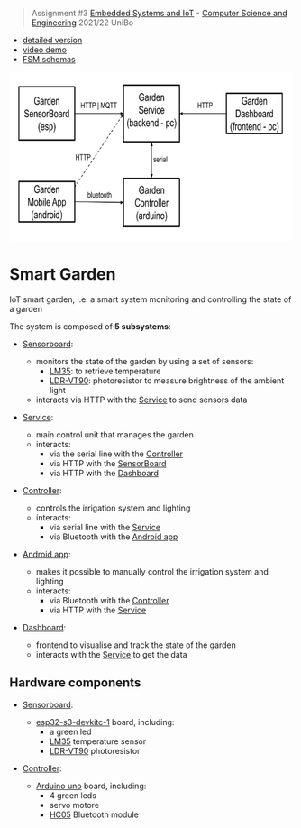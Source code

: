 > Assignment #3 [Embedded Systems and IoT](https://www.unibo.it/en/teaching/course-unit-catalogue/course-unit/2021/470158) - [Computer Science and Engineering](https://corsi.unibo.it/1cycle/ComputerScienceEngineering) 2021/22 UniBo
- [detailed version](https://docs.google.com/document/d/1oD8VSHPsmvpfgtXeALszZn8Bt9sD60pmsZQmUkinLm0/edit)
- [video demo](https://liveunibo-my.sharepoint.com/:v:/g/personal/andrea_severi12_studio_unibo_it/Ebr-YQ9bWPhForXCmn0dCDIBFiw2Ak20UQRDlxhNdCWyyQ?e=LvFZex)
- [FSM schemas](https://github.com/seve-andre/smart-garden/tree/main/doc/fsm)

<div align="center">
  <img src="https://github.com/seve-andre/smart-garden/blob/main/schema.jpg" alt="Subsystems schema" title="Subsystems schema" height="300" />
</div>

# Smart Garden
IoT smart garden, i.e. a smart system monitoring and controlling the state of a garden

The system is composed of **5 subsystems**:
- [Sensorboard]:
  - monitors the state of the garden by using a set of sensors:
    - [LM35](https://www.google.com/search?q=lm35+temperature+sensor): to retrieve temperature
    - [LDR-VT90](https://www.google.com/search?q=photoresistor): photoresistor to measure brightness of the ambient light
  - interacts via HTTP with the [Service] to send sensors data

- [Service]:
  - main control unit that manages the garden
  - interacts:
    - via the serial line with the [Controller]
    - via HTTP with the [SensorBoard]
    - via HTTP with the [Dashboard]

- [Controller]:
  - controls the irrigation system and lighting
  - interacts:
    - via serial line with the [Service]
    - via Bluetooth with the [Android app]

- [Android app]:
  - makes it possible to manually control the irrigation system and lighting
  - interacts:
    - via Bluetooth with the [Controller]
    - via HTTP with the [Service]

- [Dashboard]:
  - frontend to visualise and track the state of the garden
  - interacts with the [Service] to get the data

## Hardware components
- [Sensorboard]:
  - [esp32-s3-devkitc-1](https://docs.espressif.com/projects/esp-idf/en/latest/esp32s3/hw-reference/esp32s3/user-guide-devkitc-1.html) board, including:
    - a green led
    - [LM35](https://www.google.com/search?q=lm35+temperature+sensor) temperature sensor
    - [LDR-VT90](https://www.google.com/search?q=photoresistor) photoresistor
    
- [Controller]:
  - [Arduino uno](https://store.arduino.cc/products/arduino-uno-rev3) board, including:
    - 4 green leds
    - servo motore
    - [HC05](https://www.google.com/search?q=hc05+bluetooth) Bluetooth module

<!-- Links -->
[Sensorboard]: https://github.com/seve-andre/smart-garden/tree/main/garden-sensorboard
[Service]: https://github.com/seve-andre/smart-garden/tree/main/garden-service
[Controller]: https://github.com/seve-andre/smart-garden/tree/main/garden-controller
[Android app]: https://github.com/seve-andre/smart-garden/tree/main/garden-app
[Dashboard]: https://github.com/seve-andre/smart-garden/tree/main/garden-dashboard
